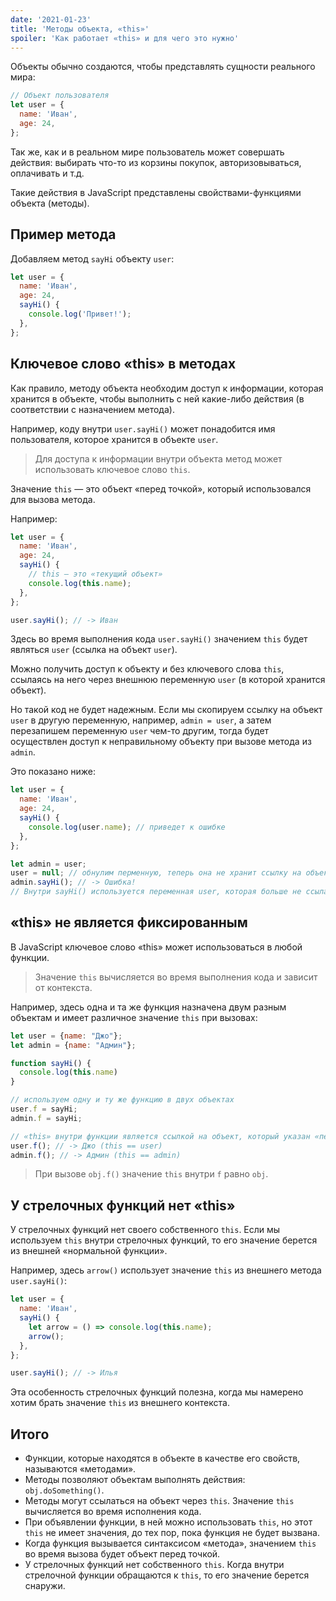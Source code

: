 ```yaml
---
date: '2021-01-23'  
title: 'Методы объекта, «this»'  
spoiler: 'Как работает «this» и для чего это нужно'
---
```


Объекты обычно создаются, чтобы представлять сущности реального мира:

```jsx
// Объект пользователя
let user = {
  name: 'Иван',
  age: 24,
};
```

Так же, как и в реальном мире пользователь может совершать действия: выбирать что-то из корзины покупок,
авторизовываться, оплачивать и т.д.

Такие действия в JavaScript представлены свойствами-функциями объекта (методы).

## Пример метода

Добавляем метод `sayHi` объекту `user`:

```jsx
let user = {
  name: 'Иван',
  age: 24,
  sayHi() {
    console.log('Привет!');
  },
};
```

## Ключевое слово «this» в методах

Как правило, методу объекта необходим доступ к информации, которая хранится в объекте, чтобы выполнить с ней какие-либо
действия (в соответствии с назначением метода).

Например, коду внутри `user.sayHi()` может понадобится имя пользователя, которое хранится в объекте `user`.

> Для доступа к информации внутри объекта метод может использовать
> ключевое слово `this`.

Значение `this` — это объект «перед точкой», который использовался для вызова метода.

Например:

```jsx
let user = {
  name: 'Иван',
  age: 24,
  sayHi() {
    // this — это «текущий объект»
    console.log(this.name);
  },
};

user.sayHi(); // -> Иван
```

Здесь во время выполнения кода `user.sayHi()` значением `this` будет являться `user` (ссылка на объект `user`).

Можно получить доступ к объекту и без ключевого слова `this`, ссылаясь на него через внешнюю переменную `user` (в
которой хранится объект).

Но такой код не будет надежным. Если мы скопируем ссылку на объект `user` в другую переменную, например, `admin = user`,
а затем перезапишем переменную `user` чем-то другим, тогда будет осуществлен доступ к неправильному объекту при вызове
метода из `admin`.

Это показано ниже:

```jsx
let user = {
  name: 'Иван',
  age: 24,
  sayHi() {
    console.log(user.name); // приведет к ошибке
  },
};

let admin = user;
user = null; // обнулим перменную, теперь она не хранит ссылку на объект
admin.sayHi(); // -> Ошибка!
// Внутри sayHi() используется переменная user, которая больше не ссылается на объект
```

## «this» не является фиксированным

В JavaScript ключевое слово «this» может использоваться в любой функции.

> Значение `this` вычисляется во время выполнения кода и зависит от
> контекста.

Например, здесь одна и та же функция назначена двум разным объектам и имеет различное значение `this` при вызовах:

```jsx
let user = {name: "Джо"};
let admin = {name: "Админ"};

function sayHi() {
  console.log(this.name)
}

// используем одну и ту же функцию в двух объектах
user.f = sayHi;
admin.f = sayHi;

// «this» внутри функции является ссылкой на объект, который указан «перед точкой»
user.f(); // -> Джо (this == user)
admin.f(); // -> Админ (this == admin)
```

> При вызове `obj.f()` значение `this` внутри `f` равно `obj`.

## У стрелочных функций нет «this»

У стрелочных функций нет своего собственного `this`. Если мы используем `this` внутри стрелочных функций, то его
значение берется из внешней «нормальной функции».

Например, здесь `arrow()` использует значение `this` из внешнего метода `user.sayHi()`:

```jsx
let user = {
  name: 'Иван',
  sayHi() {
    let arrow = () => console.log(this.name);
    arrow();
  },
};

user.sayHi(); // -> Илья
```

Эта особенность стрелочных функций полезна, когда мы намерено хотим брать значение `this` из внешнего контекста.

## Итого

- Функции, которые находятся в объекте в качестве его свойств, называются «методами».
- Методы позволяют объектам выполнять действия: `obj.doSomething()`.
- Методы могут ссылаться на объект через `this`. Значение `this` вычисляется во время исполнения кода.
- При объявлении функции, в ней можно использовать `this`, но этот `this` не имеет значения, до тех пор, пока функция не
  будет вызвана.
- Когда функция вызывается синтаксисом «метода», значением `this` во время вызова будет объект перед точкой.
- У стрелочных функций нет собственного `this`. Когда внутри стрелочной функции обращаются к `this`, то его значение
  берется снаружи.
